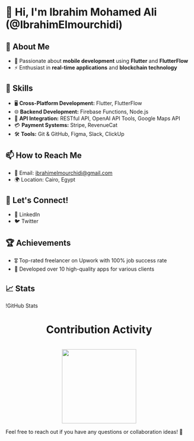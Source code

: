 # 👋 Hi, I'm Ibrahim Mohamed Ali (@IbrahimElmourchidi)

## 🚀 About Me
- 🌟 Passionate about **mobile development** using **Flutter** and **FlutterFlow**
- ⚡ Enthusiast in **real-time applications** and **blockchain technology**

## 🔧 Skills
- 🖥️ **Cross-Platform Development:** Flutter, FlutterFlow
- 🌐 **Backend Development:** Firebase Functions, Node.js
- 📡 **API Integration:** RESTful API, OpenAI API Tools, Google Maps API
- 💳 **Payment Systems:** Stripe, RevenueCat
- 🛠️ **Tools:** Git & GitHub, Figma, Slack, ClickUp

## 📫 How to Reach Me
- 📧 Email: ibrahimelmourchidi@gmail.com
- 🌍 Location: Cairo, Egypt

## 🌟 Let's Connect!
- 💼 LinkedIn
- 🐦 Twitter

## 🏆 Achievements
- 🎖️ Top-rated freelancer on Upwork with 100% job success rate
- 📱 Developed over 10 high-quality apps for various clients

## 📈 Stats
!GitHub Stats
 
  <div align=center>
            <h1>Contribution Activity</h1>    <br>
            <img id="item" src="https://github-readme-stats.vercel.app/api?username=IbrahimElmourchidi&title_color=6FDA44&text_color=FFFFFF&show_icons=true&icon_color=6FDA44&include_all_commits=true&count_private=true&theme=dark" height="200"/>
  </div>


Feel free to reach out if you have any questions or collaboration ideas! 🚀
